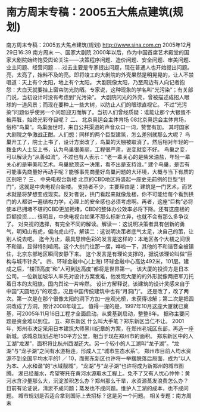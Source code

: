 # 南方周末专稿：2005五大焦点建筑(规划)

南方周末专稿：2005五大焦点建筑(规划)
http://www.sina.com.cn 2005年12月29日16:39 南方周末
一、国家大剧院
2000年以后，作为中国首席艺术殿堂的国家大剧院始终饱受舆论关注——决策程序问题、造价问题、安全问题、审美问题、业主问题、经营问题……过去主要是专家提出问题，现在普通人也开始提出问题。
亮，太亮了，始料不及的亮。即将竣工的大剧院的外壳果然是明晃晃的，让人不禁唱道：天上有个太阳，地上有个太阳。
大剧院像太阳，乃至周边有人向记者抱怨：大白天就要挂上窗帘防光防晒。专家说，这种现象的学名叫“光污染”；有关部门说，当初设计时没有考虑到“光污染”。
大剧院闪光的外壳，曾被描述成招人眼球的一道风景；而现在要种上一些大树，以防止人们的眼球直视它。
不过“光污染”问题似乎使另一个问题迎刃而解了。当初人们曾经质疑：谁能让那个大银蛋不被弄脏，始终光彩夺目呢？
二、
北京奥运会主体育场
08北京奥运会主体育场，俗称“鸟巢”。鸟巢面世时，来自公共渠道的声音众口一词，赞誉有加。
其时国家大剧院之争激战正酣。人们想：同样的两个巨型建筑，怎么差别就那么大呢？
鸟巢开工了，院士上书了，设计方案改了，鸟巢的天棚被取消了。然后相对年轻的一拨业内人士反上书，认为鸟巢很美丽，工程很严肃，说变就变不好。
鸟巢之变，可以解读为“从善如流”。不过也有人表示：“老一辈关心的是柴米油盐，年轻一辈关心的是审美和艺术。鸟巢掀顶这一决策，看不出是支持谁。”
建个鸟巢，是否有可能事先商量好再动手呢？能够事先商量好鸟巢问题的大环境，大概与当下有质的区别吧？
三、
中央电视台新楼
北京的CBD地区将竖起一座史无前例的巨型“拱门”，这就是中央电视台新楼。
支持者不少，主要理由是：建筑是一门艺术，而艺术就是将梦想变成现实。反对者说，拱门看起来就像危楼，你不可能给每个看到拱门的人都讲一遍结构力学，心理上的安全感也必须考虑啊。再者，这座“巨构”必将使本已拥堵不堪的CBD更加拥堵，CBD的整体办公效率必将下降。还有这座楼的巨额投资……
很明显，中央电视台如果不那么标新立异，也就不会有那么多争议了。
对央视的选择，有完全不同的解读。解读一：这说明决策者具有创新的勇气，明知山有虎，偏向虎山行。解读二：这说明决策者底气太足，决自己的策，让别人说去吧。
迄今为止，最具思辨色彩的发言是这样的：本地区各个大楼之间很不和谐，显得特别喧闹。这个大拱门往那一摆，哗啦一下，其他的不和谐音全被镇住，北京东部地区瞬间安静下来。
这个发言是有理论支撑的，据说该理论叫做“巨构与城市针灸”。
四、环球金融中心(上海)
环球金融中心高达492米，101层。建成之后，“楼顶高度”和“人可到达高度”都将是世界第一。
该大厦的投资方是日本公司。一位新加坡华人率先对设计方案发难，他发现大厦的的外形就像两把军刀托着日本的太阳旗。国内舆论一片哗然。
设计方解释说，该建筑的设计灵感来自于中国“天圆地方”的观念，况且中国传统建筑中也有“月洞门”。
还是改了，改了两次。第一次是在那个很像太阳的洞下方加一座观光桥，未获得谅解；第二次是把圆洞改成了方洞，预计2008年竣工。
值得一提的是，1997年10月这座大厦就已奠基，可2005年11月16日工程才全面启动。从奠基到启动，整整8年。
据称主要问题是资金难以到位。
五、郑东新区
什么叫大手笔？郑东新区当仁不让。
2001年，郑州市决定采用日本建筑大师黑川纪章的方案，在郑州老城区东部，再造一座新城。该城总规划占地150平方公里，相当于现在郑州市的面积。
郑东新区中的人工湖“龙湖”，面积将比杭州西湖还大。另一个较小的人工湖叫“龙子湖”。“龙湖”与“龙子湖”之间有水道相连，形成人工“城市生态水系”。
郑州市目前人均水资源不到全国平均水平的1 ／ 10，而郑东新区也许将一举摆脱落后局面，成为“以人为本、人水和谐”的“水域靓城”，“龙湖”与“龙子湖”也许将成为新郑州的城市图腾。
湖已经蓄水，希望寄托在黄河水源取水工程上。免不了又有人忧心忡忡：黄河水含沙量那么大，沉淀淤积怎么办？郑州那么干旱，水资源蒸发浪费怎么办？
目前有论证说，清淤不成问题；蒸发也不成问题。维护人工湖的成本，也不成问题。
城市规划是否适合拿到国际上去招标？这是另一个问题。
相关专题：南方周末 

